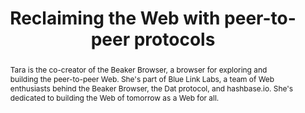 ---
title: "Reclaiming the Web with peer-to-peer protocols"
speaker: Tara Vancil
event: CascadiaJS 2018
tags: ["p2p", "web", "dat"]
abstract: "Tara is the co-creator of the Beaker Browser, a browser for exploring and building the peer-to-peer Web. She's part of Blue Link Labs, a team of Web enthusiasts behind the Beaker Browser, the Dat protocol, and hashbase.io. She's dedicated to building the Web of tomorrow as a Web for all."
ytId: 2Q9TlvqE9_Y
layout: talk
---